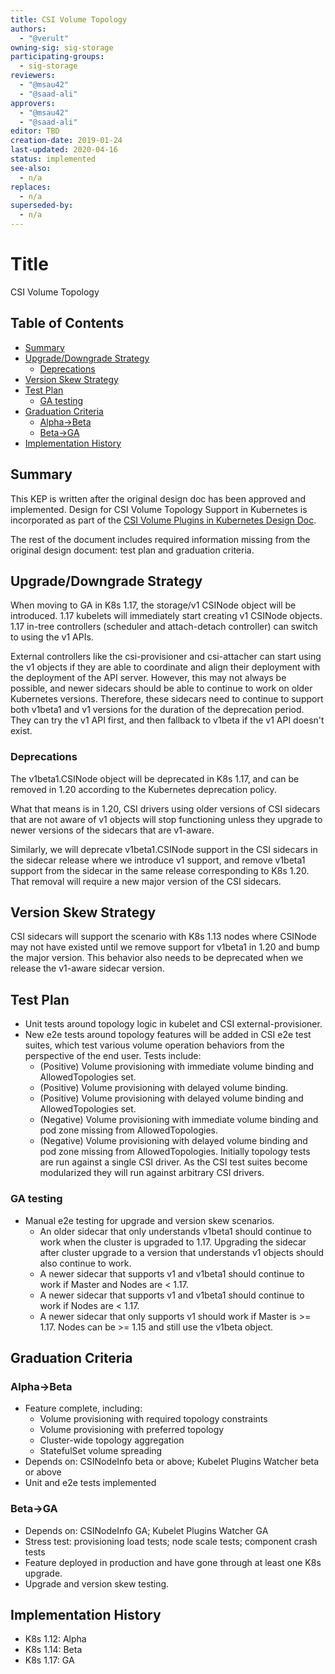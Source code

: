 ```yaml
---
title: CSI Volume Topology
authors:
  - "@verult"
owning-sig: sig-storage
participating-groups:
  - sig-storage
reviewers:
  - "@msau42"
  - "@saad-ali"
approvers:
  - "@msau42"
  - "@saad-ali"
editor: TBD
creation-date: 2019-01-24
last-updated: 2020-04-16
status: implemented
see-also:
  - n/a
replaces:
  - n/a
superseded-by:
  - n/a
---
```


# Title

CSI Volume Topology

## Table of Contents

<!-- toc -->
- [Summary](#summary)
- [Upgrade/Downgrade Strategy](#upgradedowngrade-strategy)
  - [Deprecations](#deprecations)
- [Version Skew Strategy](#version-skew-strategy)
- [Test Plan](#test-plan)
  - [GA testing](#ga-testing)
- [Graduation Criteria](#graduation-criteria)
  - [Alpha-&gt;Beta](#alpha-beta)
  - [Beta-&gt;GA](#beta-ga)
- [Implementation History](#implementation-history)
<!-- /toc -->

## Summary

This KEP is written after the original design doc has been approved and implemented. Design for CSI Volume Topology Support in Kubernetes is incorporated as part of the [CSI Volume Plugins in Kubernetes Design Doc](https://github.com/kubernetes/community/blob/master/contributors/design-proposals/storage/container-storage-interface.md).

The rest of the document includes required information missing from the original design document: test plan and graduation criteria.

## Upgrade/Downgrade Strategy
When moving to GA in K8s 1.17, the storage/v1 CSINode object will be introduced. 1.17
kubelets will immediately start creating v1 CSINode objects. 1.17 in-tree
controllers (scheduler and attach-detach controller) can switch to using the v1 APIs.

External controllers like the csi-provisioner and csi-attacher can start using
the v1 objects if they are able to coordinate and align their deployment with the
deployment of the API server. However, this may not always be possible, and
newer sidecars should be able to continue to work on older Kubernetes versions.
Therefore, these sidecars need to continue to support both v1beta1 and v1 versions
for the duration of the deprecation period. They can try the v1 API first, and then
fallback to v1beta if the v1 API doesn't exist.

### Deprecations
The v1beta1.CSINode object will be deprecated in K8s 1.17, and can be removed in
1.20 according to the Kubernetes deprecation policy.

What that means is in 1.20, CSI drivers using older versions of CSI sidecars
that are not aware of v1 objects will stop functioning unless they upgrade to
newer versions of the sidecars that are v1-aware.

Similarly, we will deprecate v1beta1.CSINode support in the CSI sidecars in the
sidecar release where we introduce v1 support, and remove v1beta1 support from
the sidecar in the same release corresponding to K8s 1.20. That removal will
require a new major version of the CSI sidecars.

## Version Skew Strategy
CSI sidecars will support the scenario with K8s 1.13 nodes where
CSINode may not have existed until we remove support for v1beta1 in 1.20 and
bump the major version. This behavior also needs to be deprecated when we
release the v1-aware sidecar version.

## Test Plan
* Unit tests around topology logic in kubelet and CSI external-provisioner.
* New e2e tests around topology features will be added in CSI e2e test suites, which test various volume operation behaviors from the perspective of the end user. Tests include:
  * (Positive) Volume provisioning with immediate volume binding and AllowedTopologies set.
  * (Positive) Volume provisioning with delayed volume binding.
  * (Positive) Volume provisioning with delayed volume binding and AllowedTopologies set.
  * (Negative) Volume provisioning with immediate volume binding and pod zone missing from AllowedTopologies.
  * (Negative) Volume provisioning with delayed volume binding and pod zone missing from AllowedTopologies.
Initially topology tests are run against a single CSI driver. As the CSI test suites become modularized they will run against arbitrary CSI drivers.

### GA testing
* Manual e2e testing for upgrade and version skew scenarios.
  * An older sidecar that only understands v1beta1 should continue to work when the cluster is
    upgraded to 1.17. Upgrading the sidecar after cluster upgrade to a version that understands v1 objects should also continue to work.
  * A newer sidecar that supports v1 and v1beta1 should continue to work if Master and Nodes are < 1.17.
  * A newer sidecar that supports v1 and v1beta1 should continue to work if Nodes are < 1.17.
  * A newer sidecar that only supports v1 should work if Master is >= 1.17. Nodes
    can be >= 1.15 and still use the v1beta object.

## Graduation Criteria

### Alpha->Beta

* Feature complete, including:
  * Volume provisioning with required topology constraints
  * Volume provisioning with preferred topology
  * Cluster-wide topology aggregation
  * StatefulSet volume spreading
* Depends on: CSINodeInfo beta or above; Kubelet Plugins Watcher beta or above
* Unit and e2e tests implemented

### Beta->GA

* Depends on: CSINodeInfo GA; Kubelet Plugins Watcher GA
* Stress test: provisioning load tests; node scale tests; component crash tests
* Feature deployed in production and have gone through at least one K8s upgrade.
* Upgrade and version skew testing.

## Implementation History

* K8s 1.12: Alpha
* K8s 1.14: Beta
* K8s 1.17: GA
